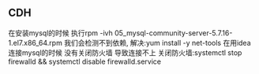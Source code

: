 ## CDH
在安装mysql的时候
执行rpm -ivh 05_mysql-community-server-5.7.16-1.el7.x86_64.rpm
我们会检测不到依赖,
解决:yum install -y net-tools
在用idea连接mysql的时候
没有关闭防火墙 导致连接不上
关闭防火墙:systemctl stop firewalld && systemctl disable firewalld.service